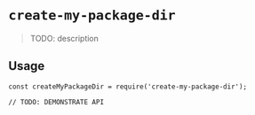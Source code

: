 # `create-my-package-dir`

> TODO: description

## Usage

```
const createMyPackageDir = require('create-my-package-dir');

// TODO: DEMONSTRATE API
```
